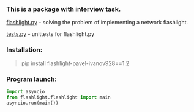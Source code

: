 ### This is a package with interview task.

[flashlight.py](company_02/flashlight.py) - solving the problem of implementing a network flashlight.

[tests.py](company_02/tests.py) - unittests for flashlight.py

### Installation:
> pip install flashlight-pavel-ivanov928==1.2

### Program launch:
```python
import asyncio
from flashlight.flashlight import main
asyncio.run(main())
```